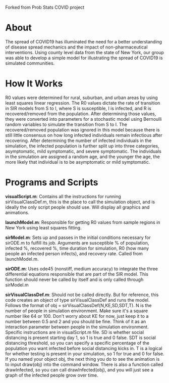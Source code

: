 Forked from Prob Stats COVID project

<h1>About</h1>
The spread of COVID19 has illuminated the need for a better understanding
of disease spread mechanics and the impact of non-pharmaceutical interventions. 
Using county level data from the state of New York, our group was able to 
develop a simple model for illustrating the spread of COVID19 is simulated 
communities. 

<h1>How It Works</h1>
R0 values were determined for rural, suburban, and urban areas by using least
squares linear regression. The R0 values dictate the rate of transition in SIR models from S to I, where S is susceptible, I is infected, and R is recovered/removed from the population. After determining those values, they were converted into parameters for a stochastic model using Bernoulli random variables to simulate the transition from S to I. The recovered/removed population was ignored in this model because there is still little consensus on how long infected individuals remain infectious after recovering. After determining the number of infected individuals in the simulation, the infected population is further split up into three categories, asymptomatic, mild symptomatic, and severe symptomatic. The individuals in the simulation are assigned a random age, and the younger the age, the more likely that individual is to be asymptomatic or mild symptomatic.

<h1>Programs and Scripts</h1> 

**visualScript.m**: Contains all the instructions for running sirVisualClassDef.m,
this is the place to call the simulation object, and is ideally the only script people should use. Will display all graphics and animations. 

**launchModel.m**: Responsible for getting R0 values from sample regions in New York using least squares fitting. 

**sirModel.m**: Sets up and passes in the initial conditions necessary for
sirODE.m to fulfill its job. Arguments are susceptible % of population, 
infected %, recovered %, time duration for simulation, R0 (how many people
an infected person infects), and recovery rate. Called from launchModel.m.

**sirODE.m**: Uses ode45 (nonstiff, medium accuracy) to integrate the three 
differential equations responsible that are part of the SIR model. This 
function should never be called by itself and is only called through 
sirModel.m

**sirVisualClassDef.m**: Should not be called directly. But for reference, this 
code creates an object of type sirVisualClassDef and runs the model. Follows 
the format of obj = sirVisualClassDef(N,KE,SD,SDT,T). N is the number of people in
simulation environment. Make sure it's a square number like 64 or 100. Don't 
worry about KE for now, just keep it to a number between 0.5 and 2 and you 
should be fine. Think of it as an interaction parameter between people in the
simulation environment. Specific instructions are in visualScript.m file. SD
is whether social distancing is present starting day 1, so 1 is true and 0 
false. SDT is social distancing threshold, so you can specify a specific
percentage of the population you want infected before social distancing kicks
in. T is a logical for whether testing is present in your simulation, so 1
for true and 0 for false. If you named your object obj, the next thing you do to see
the animation is to input draw(obj) into the command window. There is also
a function called drawInfected, so you can call drawInfected(obj), and you 
will just see a graph of the infected people grow over time. 
